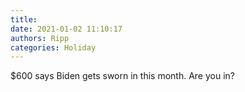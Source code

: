 ```yaml
---
title: 
date: 2021-01-02 11:10:17
authors: Ripp
categories: Holiday
---
```


 $600 says Biden gets sworn in this month.  Are you in?